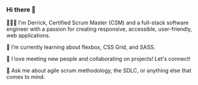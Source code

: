 ### Hi there 👋

<!--
**derrickhardison/derrickhardison** is a ✨ _special_ ✨ repository because its `README.md` (this file) appears on your GitHub profile.

Here are some ideas to get you started:

- 🔭 I’m currently working on ...
- 🌱 I’m currently learning ...
- 👯 I’m looking to collaborate on ...
- 🤔 I’m looking for help with ...
- 💬 Ask me about ...
- 📫 How to reach me: ...
- 😄 Pronouns: ...
- ⚡ Fun fact: ...
-->

👨🏾‍💻 I'm Derrick, Certified Scrum Master (CSM) and a full-stack software engineer with a passion for creating responsive, accessible, user-friendly, web applications. 

🌱 I’m currently learning about flexbox, CSS Grid, and SASS.

🤝 I love meeting new people and collaborating on projects! Let's connect!

💬 Ask me about agile scrum methodology, the SDLC, or anything else that comes to mind.  
